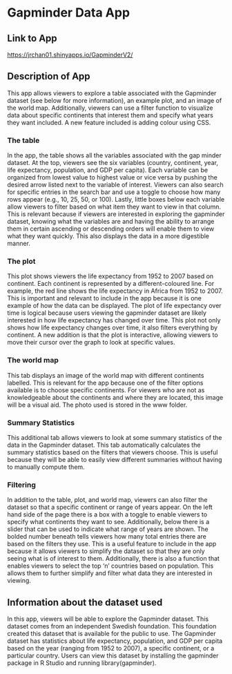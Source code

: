 # Gapminder Data App

## Link to App
https://jrchan01.shinyapps.io/GapminderV2/

## Description of App
This app allows viewers to explore a table associated with the Gapminder dataset (see below for more information), an example plot, and an image of the world map. Additionally, viewers can use a filter function to visualize data about specific continents that interest them and specify what years they want included. A new feature included is adding colour using CSS. 

### The table
In the app, the table shows all the variables associated with the gap minder dataset. At the top, viewers see the six variables (country, continent, year, life expectancy, population, and GDP per capita). Each variable can be organized from lowest value to highest value or vice versa by pushing the desired arrow listed next to the variable of interest. Viewers can also search for specific entries in the search bar and use a toggle to choose how many rows appear (e.g., 10, 25, 50, or 100). Lastly, little boxes below each variable allow viewers to filter based on what item they want to view in that column. This is relevant because if viewers are interested in exploring the gapminder dataset, knowing what the variables are and having the ability to arrange them in certain ascending or descending orders will enable them to view what they want quickly. This also displays the data in a more digestible manner.

### The plot
This plot shows viewers the life expectancy from 1952 to 2007 based on continent. Each continent is represented by a different-coloured line. For example, the red line shows the life expectancy in Africa from 1952 to 2007. This is important and relevant to include in the app because it is one example of how the data can be displayed. The plot of life expectancy over time is logical because users viewing the gapminder dataset are likely interested in how life expectancy has changed over time. This plot not only shows how life expectancy changes over time, it also filters everything by continent. A new addition is that the plot is interactive, allowing viewers to move their cursor over the graph to look at specific values. 

### The world map
This tab displays an image of the world map with different continents labelled. This is relevant for the app because one of the filter options available is to choose specific continents. For viewers who are not as knowledgeable about the continents and where they are located, this image will be a visual aid. The photo used is stored in the www folder. 

### Summary Statistics
This additional tab allows viewers to look at some summary statistics of the data in the Gapminder dataset. This tab automatically calculates the summary statistics based on the filters that viewers choose. This is useful because they will be able to easily view different summaries without having to manually compute them.  

### Filtering
In addition to the table, plot, and world map, viewers can also filter the dataset so that a specific continent or range of years appear. On the left hand side of the page there is a box with a toggle to enable viewers to specify what continents they want to see. Additionally, below there is a slider that can be used to indicate what range of years are shown. The bolded number beneath tells viewers how many total entries there are based on the filters they use. This is a useful feature to include in the app because it allows viewers to simplify the dataset so that they are only seeing what is of interest to them. Additionally, there is also a function that enables viewers to select the top ‘n’ countries based on population. This allows them to further simplify and filter what data they are interested in viewing. 

## Information about the dataset used
In this app, viewers will be able to explore the Gapminder dataset. This dataset comes from an independent Swedish foundation. This foundation created this dataset that is available for the public to use. The Gapminder dataset has statistics about life expectancy, population, and GDP per capita based on the year (ranging from 1952 to 2007), a specific continent, or a particular country. Users can view this dataset by installing the gapminder package in R Studio and running library(gapminder). 


